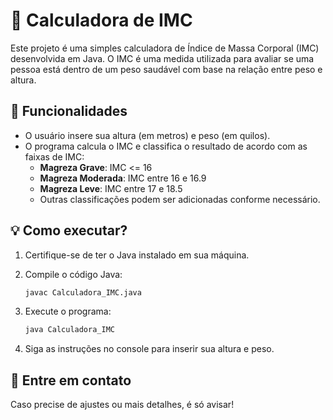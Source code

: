 # 🔢 Calculadora de IMC
Este projeto é uma simples calculadora de Índice de Massa Corporal (IMC) desenvolvida em Java. O IMC é uma medida utilizada para avaliar se uma pessoa está dentro de um peso saudável com base na relação entre peso e altura.

## 🔧 Funcionalidades
- O usuário insere sua altura (em metros) e peso (em quilos).
- O programa calcula o IMC e classifica o resultado de acordo com as faixas de IMC:
  - **Magreza Grave**: IMC <= 16
  - **Magreza Moderada**: IMC entre 16 e 16.9
  - **Magreza Leve**: IMC entre 17 e 18.5
  - Outras classificações podem ser adicionadas conforme necessário.


## 💡 Como executar?
1. Certifique-se de ter o Java instalado em sua máquina.
2. Compile o código Java:

    ```bash
    javac Calculadora_IMC.java
    ```

3. Execute o programa:

    ```bash
    java Calculadora_IMC
    ```

4. Siga as instruções no console para inserir sua altura e peso.

## 📱 Entre em contato
Caso precise de ajustes ou mais detalhes, é só avisar!
